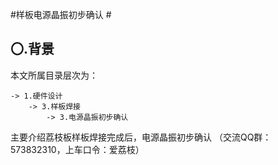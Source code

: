 #样板电源晶振初步确认 #
## 〇.背景 ##
本文所属目录层次为：  

```
-> 1.硬件设计 
	-> 3.样板焊接
		-> 3.电源晶振初步确认
```
主要介绍荔枝板样板焊接完成后，电源晶振初步确认
（交流QQ群：573832310，上车口令：爱荔枝）

